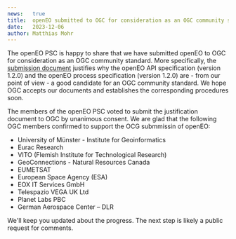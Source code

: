 ```yaml
---
news:   true
title:  openEO submitted to OGC for consideration as an OGC community standard
date:   2023-12-06
author: Matthias Mohr
---
```


The openEO PSC is happy to share that we have submitted openEO to OGC for consideration as an OGC community standard.
More specifically, the [submission document](https://github.com/Open-EO/PSC/blob/main/documents/ogc-submission.adoc) justifies why the openEO API specification (version 1.2.0) and the openEO process specification (version 1.2.0) are - from our point of view - a good candidate for an OGC community standard.
We hope OGC accepts our documents and establishes the corresponding procedures soon.

The members of the openEO PSC voted to submit the justification document to OGC by unanimous consent.
We are glad that the following OGC members confirmed to support the OCG submmissin of openEO:

* University of Münster - Institute for Geoinformatics
* Eurac Research
* VITO (Flemish Institute for Technological Research)
* GeoConnections - Natural Resources Canada
* EUMETSAT
* European Space Agency (ESA)
* EOX IT Services GmbH
* Telespazio VEGA UK Ltd
* Planet Labs PBC
* German Aerospace Center – DLR

We'll keep you updated about the progress. The next step is likely a public request for comments.